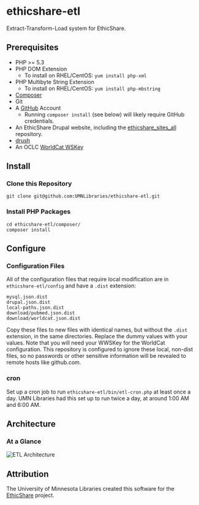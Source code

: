 # ethicshare-etl

Extract-Transform-Load system for EthicShare.

## Prerequisites

* PHP >= 5.3
* PHP DOM Extension
    * To install on RHEL/CentOS: `yum install php-xml`
* PHP Multibyte String Extension
    * To install on RHEL/CentOS: `yum install php-mbstring`
* [Composer](https://getcomposer.org/)
* Git
* A [GitHub](https://github.com/) Account
    * Running `composer install` (see below) will likely require GitHub credentials.
* An EthicShare Drupal website, including the [ethicshare_sites_all](https://github.com/chadfennell/ethicshare_sites_all) repository.
* [drush](https://github.com/drush-ops/drush)
* An OCLC [WorldCat WSKey](https://platform.worldcat.org/wskey/)

## Install

### Clone this Repository

`git clone git@github.com:UMNLibraries/ethicshare-etl.git`

### Install PHP Packages

```
cd ethicshare-etl/composer/
composer install
```

## Configure

### Configuration Files

All of the configuration files that require local modification are in `ethicshare-etl/config` and have a `.dist` extension:

```
mysql.json.dist
drupal.json.dist
local-paths.json.dist
download/pubmed.json.dist
download/worldcat.json.dist
```

Copy these files to new files with identical names, but without the `.dist` extension, in the same directories. Replace the dummy values with your values. Note that you will need your WWSKey for the WorldCat configuration. This repository is configured to ignore these local, non-dist files, so no passwords or other sensitive information will be revealed to remote hosts like github.com.

### cron

Set up a cron job to run `ethicshare-etl/bin/etl-cron.php` at least once a day. UMN Libraries had this set up to run twice a day, at around 1:00 AM and 6:00 AM.

## Architecture

### At a Glance

![ETL Architecture](https://cloud.githubusercontent.com/assets/428609/11128603/69046ef0-8940-11e5-853d-90b60c9e37af.gif)

## Attribution

The University of Minnesota Libraries created this software for the [EthicShare](http://www.ethicshare.org/about) project.
